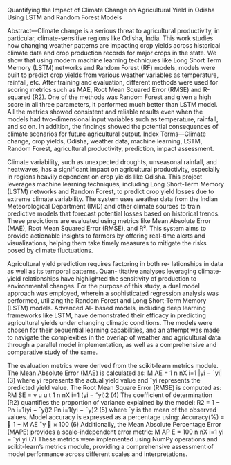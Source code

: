 Quantifying the Impact of Climate Change on
Agricultural Yield in Odisha Using LSTM and
Random Forest Models

Abstract—Climate change is a serious threat to agricultural
productivity, in particular, climate-sensitive regions like Odisha,
India. This work studies how changing weather patterns are
impacting crop yields across historical climate data and crop
production records for major crops in the state. We show that
using modern machine learning techniques like Long Short
Term Memory (LSTM) networks and Random Forest (RF)
models, models were built to predict crop yields from various
weather variables as temperature, rainfall, etc. After training and
evaluation, different methods were used for scoring metrics such
as MAE, Root Mean Squared Error (RMSE) and R-squared (R2).
One of the methods was Random Forest and given a high score
in all three parameters, it performed much better than LSTM
model. All the metrics showed consistent and reliable results
even when the models had two-dimensional input variables such
as temperature, rainfall, and so on. In addition, the findings
showed the potential consequences of climate scenarios for future
agricultural output.
Index Terms—Climate change, crop yields, Odisha, weather
data, machine learning, LSTM, Random Forest, agricultural
productivity, prediction, impact assessment.


Climate variability, such as unexpected droughts, unseasonal rainfall, and heatwaves, has a significant impact on agricultural productivity, especially in regions heavily dependent on crop yields like Odisha. This project leverages machine learning techniques, including Long Short-Term Memory (LSTM) networks and Random Forest, to predict crop yield losses due to extreme climate variability. The system uses weather data from the Indian Meteorological Department (IMD) and other climate sources to train predictive models that forecast potential losses based on historical trends. These predictions are evaluated using metrics like Mean Absolute Error (MAE), Root Mean Squared Error (RMSE), and R². This system aims to provide actionable insights to farmers by offering real-time alerts and visualizations, helping them take timely measures to mitigate the risks posed by climate fluctuations.

Agricultural yield prediction requires factoring in both re-
lationships in data as well as its temporal patterns. Quan-
titative analyses leveraging climate-yield relationships have
highlighted the sensitivity of production to environmental
changes. For the purpose of this study, a dual model
approach was employed, wherein a sophisticated regression
analysis was performed, utilizing the Random Forest and
Long Short-Term Memory (LSTM) models. Advanced AI-
based models, including deep learning frameworks like LSTM,
have demonstrated their efficacy in predicting agricultural
yields under changing climatic conditions. The models
were chosen for their sequential learning capabilities, and an
attempt was made to navigate the complexities in the overlap
of weather and agricultural data through a parallel model
implementation, as well as a comprehensive and comparative
study of the same.

The evaluation metrics were derived from the scikit-learn metrics
module. The Mean Absolute Error (MAE) is calculated as:
M AE = 1
n
nX
i=1
|yi − ˆyi| (3)
where yi represents the actual yield value and ˆyi represents the
predicted yield value. The Root Mean Square Error (RMSE)
is computed as:
RM SE =
v
u
u
t 1
n
nX
i=1
(yi − ˆyi)2 (4)
The coefficient of determination (R2) quantifies the proportion
of variance explained by the model:
R2 = 1 −
Pn
i=1(yi − ˆyi)2
Pn
i=1(yi − ¯y)2 (5)
where ¯y is the mean of the observed values. Model accuracy
is expressed as a percentage using:
Accuracy(%) =

1 − M AE
¯y

× 100 (6)
Additionally, the Mean Absolute Percentage Error (MAPE)
provides a scale-independent error metric:
M AP E = 100
n
nX
i=1
yi − ˆyi
yi
(7)
These metrics were implemented using NumPy operations
and scikit-learn’s metrics module, providing a comprehensive
assessment of model performance across different scales and
interpretations.

